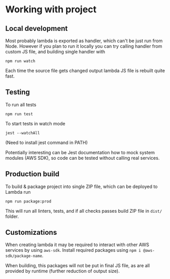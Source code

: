 # Working with project

## Local development
Most probably lambda is exported as handler, which can't be just run from Node.
However if you plan to run it locally you can try calling handler from
custom JS file, and building single handler with
```
npm run watch
```
Each time the source file gets changed output lambda JS file is rebuilt quite fast.

## Testing
To run all tests
```
npm run test
```

To start tests in watch mode
```
jest --watchAll
```
(Need to install jest command in PATH)

Potentially interesting can be Jest documentation how to mock system modules
(AWS SDK), so code can be tested without calling real services.

## Production build
To build & package project into single ZIP file, which can be deployed
to Lambda run
```
npm run package:prod
```
This will run all linters, tests, and if all checks passes build
ZIP file in `dist/` folder.

## Customizations
When creating lambda it may be required to interact with other AWS services
by using `aws-sdk`. Install required packages using `npm i @aws-sdk/package-name`.

When building, this packages will not be put in final JS file, as are all provided by
runtime (further reduction of output size).
